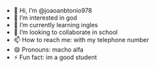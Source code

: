 - 👋 Hi, I’m @joaoanbtonio978
- 👀 I’m interested in god
- 🌱 I’m currently learning ingles
- 💞️ I’m looking to collaborate in school
- 📫 How to reach me: with my telephone number
- 😄 Pronouns: macho alfa
- ⚡ Fun fact: im a good student

<!---
joaoanbtonio978/joaoanbtonio978 is a ✨ special ✨ repository because its `README.md` (this file) appears on your GitHub profile.
You can click the Preview link to take a look at your changes.
--->

